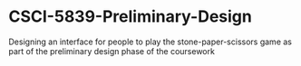 # CSCI-5839-Preliminary-Design
Designing an interface for people to play the stone-paper-scissors game as part of the preliminary design phase of the coursework
